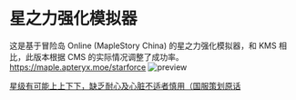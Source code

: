 # 星之力强化模拟器
这是基于冒险岛 Online (MapleStory China) 的星之力强化模拟器，和 KMS 相比，此版本根据 CMS 的实际情况调整了成功率。
https://maple.apteryx.moe/starforce
![preview](https://blog.apteryx.moe/wp-content/uploads/2019/02/스크린샷-2019-02-06-오전-2.05.20.png)

[星级有可能上上下下，缺乏耐心及心脏不适者慎用（国服策划原话](https://mxdact.web.sdo.com/project/v122/)
